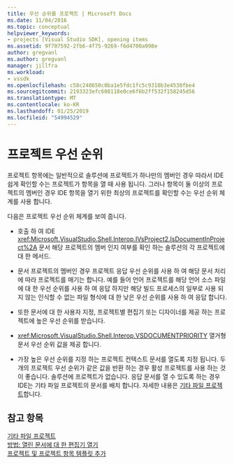 ```yaml
---
title: 우선 순위를 프로젝트 | Microsoft Docs
ms.date: 11/04/2016
ms.topic: conceptual
helpviewer_keywords:
- projects [Visual Studio SDK], opening items
ms.assetid: 9f707592-2fb6-4f75-9269-f6d4700a998e
author: gregvanl
ms.author: gregvanl
manager: jillfra
ms.workload:
- vssdk
ms.openlocfilehash: c58c248650c0ba1e5fdc1fc5c9310b3e4530fbe4
ms.sourcegitcommit: 2193323efc608118e0ce6f6b2ff532f158245d56
ms.translationtype: MT
ms.contentlocale: ko-KR
ms.lasthandoff: 01/25/2019
ms.locfileid: "54994529"
---
```

# <a name="project-priority"></a>프로젝트 우선 순위
프로젝트 항목에는 일반적으로 솔루션에 프로젝트가 하나만의 멤버인 경우 따라서 IDE 쉽게 확인할 수는 프로젝트가 항목을 열 때 사용 됩니다. 그러나 항목이 둘 이상의 프로젝트의 멤버인 경우 IDE 항목을 열기 위한 최상의 프로젝트를 확인할 수는 우선 순위 체계를 사용 합니다.  
  
 다음은 프로젝트 우선 순위 체계를 보여 줍니다.  
  
-   호출 하 여 IDE <xref:Microsoft.VisualStudio.Shell.Interop.IVsProject2.IsDocumentInProject%2A> 문서 해당 프로젝트의 멤버 인지 여부를 확인 하는 솔루션의 각 프로젝트에 대 한 메서드.  
  
-   문서 프로젝트의 멤버인 경우 프로젝트 응답 우선 순위를 사용 하 여 해당 문서 처리에 따라 프로젝트를 매기는 합니다. 예를 들어 언어 프로젝트를 해당 언어 소스 파일에 대 한 우선 순위를 사용 하 여 응답 하지만 해당 빌드 프로세스의 일부로 사용 되지 않는 인식할 수 없는 파일 형식에 대 한 낮은 우선 순위를 사용 하 여 응답 합니다.  
  
-   또한 문서에 대 한 사용자 지정, 프로젝트별 편집기 또는 디자이너를 제공 하는 프로젝트에 높은 우선 순위를 받습니다.  
  
-   <xref:Microsoft.VisualStudio.Shell.Interop.VSDOCUMENTPRIORITY> 열거형 문서 우선 순위 값을 제공 합니다.  
  
-   가장 높은 우선 순위를 지정 하는 프로젝트 컨텍스트 문서를 열도록 지정 됩니다. 두 개의 프로젝트 우선 순위가 같은 값을 반환 하는 경우 활성 프로젝트를 사용 하는 것이 좋습니다. 솔루션에 프로젝트가 없습니다. 응답 문서를 열 수 있도록 하는 경우 IDE는 기타 파일 프로젝트의 문서를 배치 합니다. 자세한 내용은 [기타 파일 프로젝트](../../extensibility/internals/miscellaneous-files-project.md)합니다.  
  
## <a name="see-also"></a>참고 항목  
 [기타 파일 프로젝트](../../extensibility/internals/miscellaneous-files-project.md)   
 [방법: 열린 문서에 대 한 편집기 열기](../../extensibility/how-to-open-editors-for-open-documents.md)   
 [프로젝트 및 프로젝트 항목 템플릿 추가](../../extensibility/internals/adding-project-and-project-item-templates.md)